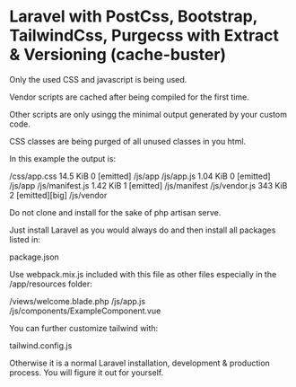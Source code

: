 # Laravel with PostCss, Bootstrap, TailwindCss, Purgecss with Extract & Versioning (cache-buster)

Only the used CSS and javascript is being used.

Vendor scripts are cached after being compiled for the first time.

Other scripts are only usingg the minimal output generated by your custom code.

CSS classes are being purged of all unused classes in you html.

In this example the output is:

/css/app.css 14.5 KiB 0 [emitted] /js/app
/js/app.js 1.04 KiB 0 [emitted] /js/app
/js/manifest.js 1.42 KiB 1 [emitted] /js/manifest
/js/vendor.js 343 KiB 2 [emitted][big] /js/vendor

Do not clone and install for the sake of php artisan serve.

Just install Laravel as you would always do and then install all packages listed in:

package.json

Use webpack.mix.js included with this file as other files especially in the /app/resources folder:

/views/welcome.blade.php
/js/app.js
/js/components/ExampleComponent.vue

You can further customize tailwind with:

tailwind.config.js

Otherwise it is a normal Laravel installation, development & production process. You will figure it out for yourself.
